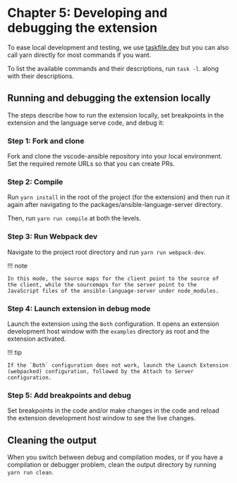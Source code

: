 # Chapter 5: Developing and debugging the extension

To ease local development and testing, we use
[taskfile.dev](https://taskfile.dev/) but you can also call yarn directly for
most commands if you want.

To list the available commands and their descriptions, run `task -l`. along with
their descriptions.

## Running and debugging the extension locally

The steps describe how to run the extension locally, set breakpoints in the
extension and the language serve code, and debug it:

### Step 1: Fork and clone

Fork and clone the vscode-ansible repository into your local environment. Set
the required remote URLs so that you can create PRs.

### Step 2: Compile

Run `yarn install` in the root of the project (for the extension) and then run
it again after navigating to the packages/ansible-language-server directory.

Then, run `yarn run compile` at both the levels.

### Step 3: Run Webpack dev

Navigate to the project root directory and run `yarn run webpack-dev`.

!!! note

    In this mode, the source maps for the client point to the source of the client, while the sourcemaps for the server point to the JavaScript files of the ansible-language-server under node_modules.

### Step 4: Launch extension in debug mode

Launch the extension using the `Both` configuration. It opens an extension
development host window with the `examples` directory as root and the extension
activated.

!!! tip

    If the `Both` configuration does not work, launch the Launch Extension (webpacked) configuration, followed by the Attach to Server configuration.

### Step 5: Add breakpoints and debug

Set breakpoints in the code and/or make changes in the code and reload the
extension development host window to see the live changes.

## Cleaning the output

When you switch between debug and compilation modes, or if you have a
compilation or debugger problem, clean the output directory by running
`yarn run clean`.
